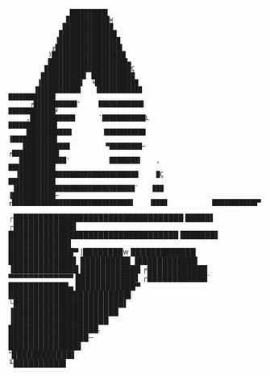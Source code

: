                      ██████████▌                                                
                    ████████████w                                               
                   ██████████████                                               
                  ████████████████                                              
                 ▐█████████████████                                             
                ╓██████████████████▌                                            
               )████████████████████▌                                           
               ██████████████████████▄                                          
              ████████████████████████Ç                                         
             ████████████▌ ████████████                                         
            ▐███████████▌  ╘████████████                                        
           ▐████████████    ▐████████████                          █████████████
          ╒████████████'     ████████████▌                        █████████████╛
         ,████████████▌      `████████████L                      █████████████▌ 
         ████████████▌        ▐███████████                      ▐████████████▌  
        █████████████          ▀█████████⌐                     ╒█████████████   
       █████████████'           ████████▌    ,                 █████████████    
      ▐█████████████████████████████████     █Ç               █████████████     
     ▐█████████████████████████████████`    ███              ▐████████████⌐     
    ╓█████████████████████████████████▌    ▐████            ▐████████████▀      
   ┌██████████████████████████████████     █████▌          ┌████████████▌       
   ██████████████████████████████████     ███████▌         ████████████▌        
  █████████████▀                         ]████████w       █████████████         
 █████████████▌                          ██████████      ▐████████████          
▐█████████████                          ████████████    ╒████████████          
▀▀▀▀▀▀▀▀▀▀▀▀▀                           ████████████▌  ┌████████████`           
                                         ████████████▄ ████████████▀            
                                          ████████████████████████▌             
                                          └██████████████████████▌              
                                           ▐█████████████████████               
                                            ▐███████████████████                
                                             ██████████████████.                
                                              ████████████████─                 
                                               ██████████████▌                  
                                               "████████████▌                   
                                                ╙██████████▌                    
